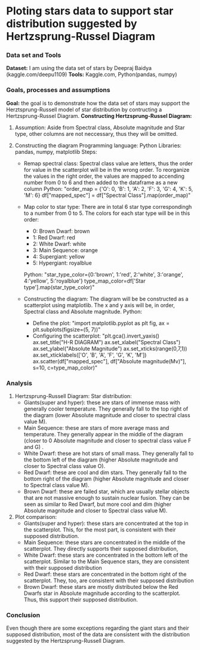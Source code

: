 # Ploting stars data to support star distribution suggested by Hertzsprung-Russel Diagram

### Data set and Tools
**Dataset:** I am using the data set of stars by Deepraj Baidya (kaggle.com/deepu1109) 
**Tools:** Kaggle.com, Python(pandas, numpy)

### Goals, processes and assumptions
**Goal:** the goal is to demonstrate how the data set of stars may support the Herztsprung-Russell model of star distribution by contructing a Hertzsprung-Russel Diagram.
**Constructing Hertzsprung-Russel Diagram:**
1. Assumption: 
Aside from Spectral class, Absolute magnitude and Star type, other columns are not neccessary, thus they will be omitted.
2. Constructing the diagram
Programming language: Python
Libraries: pandas, numpy, matplotlib
Steps:

    - Remap spectral class:
    Spectral class value are letters, thus the order for value in the scatterplot will be in the wrong order. To reorganize the values in the right order, the values are mapped to accending number from 0 to 6 and then added to the dataframe as a new column
            Python:
    "order_map = {'O': 0, 'B': 1, 'A': 2, 'F': 3, 'G': 4, 'K': 5, 'M': 6}
    df["mapped_spec"] = df["Spectral Class"].map(order_map)"
    -  Map color to star type:
    There are in total 6 star type correspondingh to a number from 0 to 5. The colors for each star type will be in this order:
        - 0: Brown Dwarf: brown
        - 1: Red Dwarf: red
        - 2: White Dwarf: white
        - 3: Main Sequence: orange
        - 4: Supergiant: yellow
        - 5: Hypergiant: royalblue

        Python:
        "star_type_color={0:'brown', 1:'red', 2:'white', 3:'orange', 4:'yellow', 5:'royalblue'}
        type_map_color=df['Star type'].map(star_type_color)"
    - Constructing the diagram:
    The diagram will be be constructed as a scatterplot using matplotlib.
    The x and y axis will be, in order, Spectral class and Absolute magnitude.
    Python:
        - Define the plot:
            "import matplotlib.pyplot as plt
            fig, ax = plt.subplots(figsize=(5, 7))"
        - Configuring the scatterplot:
            "plt.gca().invert_yaxis()
            ax.set_title("H-R DIAGRAM")
            ax.set_xlabel("Spectral Class")
            ax.set_ylabel("Absolute Magnitude")
            ax.set_xticks(range(0,7,1))
            ax.set_xticklabels(['O', 'B', 'A', 'F', 'G', 'K', 'M'])
            ax.scatter(df["mapped_spec"], df["Absolute magnitude(Mv)"], s=10, c=type_map_color)"

### Analysis
1. Hertzsprung-Russell Diagram:
Star distribution:
    - Giants(super and hyper): these are stars of immense mass with generally cooler temperature. They generally fall to the top right of the diagram (lower Absolute magnitude and closer to spectral class value M).
    - Main Sequence: these are stars of more average mass and temperature. They generally appear in the middle of the diagram (closer to 0 Absolute magnitude and closer to spectral class value F and G) .
    - White Dwarf: these are hot stars of small mass. They generally fall to the bottom left of the diagram (higher Absolute magnitude and closer to Spectral class value O).
    - Red Dwarf: these are cool and dim stars. They generally fall to the bottom right of the diagram (higher Absolute magnitude and closer to Spectral class value M).
    - Brown Dwarf: these are failed star, which are usually stellar objects that are not massive enough to sustain nuclear fusion. They can be seen as similar to Red Dwarf, but more cool and dim (higher Absolute magnitude and closer to Spectral class value M).
2. Plot comparison:
    - Giants(super and hyper): these stars are concentrated at the top in the scatterplot. This, for the most part, is consistent with their supposed distribution.
    - Main Sequence: these stars are concentrated in the middle of the scatterplot. They directly supports their supposed distribution,
    - White Dwarf: these stars are concentrated in the bottom left of the scatterplot. Similar to the Main Sequence stars, they are consistent with their supposed distribution
    - Red Dwarf: these stars are concentrated in the bottom right of the scatterplot. They, too, are consistent with their supposed distribution
    - Brown Dwarf: these stars are mostly distributed below the Red Dwarfs star in Absolute magnitude according to the scatterplot. Thus, this support their supposed distribution.
### Conclusion
Even though there are some exceptions regarding the giant stars and their supposed distribution, most of the data are consistent with the distribution suggested by the Hertzsprung-Russell Diagram.  